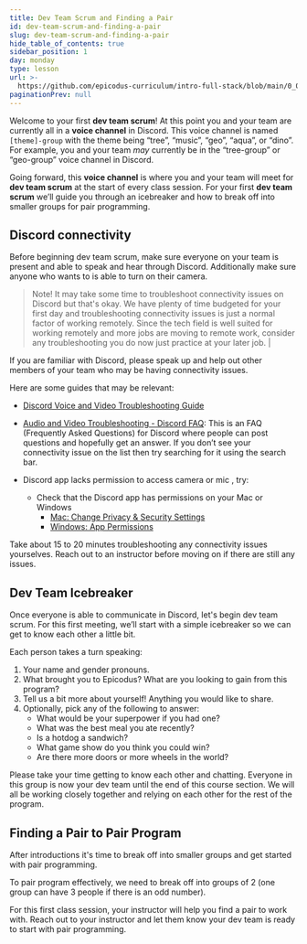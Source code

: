 ```yaml
---
title: Dev Team Scrum and Finding a Pair
id: dev-team-scrum-and-finding-a-pair
slug: dev-team-scrum-and-finding-a-pair
hide_table_of_contents: true
sidebar_position: 1
day: monday
type: lesson
url: >-
  https://github.com/epicodus-curriculum/intro-full-stack/blob/main/0_0_epicodus_dev_team_scrum_and_finding_a_pair.md
paginationPrev: null
---
```


Welcome to your first **dev team scrum**! At this point you and your team are currently all in a **voice channel** in Discord. This voice channel is named `[theme]-group` with the theme being “tree”, “music”, “geo”, “aqua”, or “dino”. For example, you and your team _may_ currently be in the “tree-group” or “geo-group” voice channel in Discord. 

Going forward, this **voice channel** is where you and your team will meet for **dev team scrum** at the start of every class session. For your first **dev team scrum** we’ll guide you through an icebreaker and how to break off into smaller groups for pair programming.


## Discord connectivity
Before beginning dev team scrum, make sure everyone on your team is present and able to speak and hear through Discord. Additionally make sure anyone who wants to is able to turn on their camera. 

>Note!
>It may take some time to troubleshoot connectivity issues on Discord but that's okay. We have plenty of time budgeted for your first day and troubleshooting connectivity issues is just a normal factor of working remotely. Since the tech field is well suited for working remotely and more jobs are moving to remote work, consider any troubleshooting you do now just practice at your later job. |

If you are familiar with Discord, please speak up and help out other members of your team who may be having connectivity issues. 

Here are some guides that may be relevant:

* [Discord Voice and Video Troubleshooting Guide](https://support.discord.com/hc/en-us/articles/360045138471-Discord-Voice-and-Video-Troubleshooting-Guide#h_0098f091-6bc4-4964-b54c-4e6a7e96cb14)

* [Audio and Video Troubleshooting - Discord FAQ](https://support.discord.com/hc/en-us/sections/360007770612-Audio-and-Video-Troubleshooting): This is an FAQ (Frequently Asked Questions) for Discord where people can post questions and hopefully get an answer. If you don’t see your connectivity issue on the list then try searching for it using the search bar.

* Discord app lacks permission to access camera or mic , try:

    * Check that the Discord app has permissions on your Mac or Windows
        * [Mac: Change Privacy & Security Settings](https://support.apple.com/guide/mac-help/change-privacy-security-settings-on-mac-mchl211c911f/13.0/mac/13.0)
        * [Windows: App Permissions](https://support.microsoft.com/en-us/windows/app-permissions-aea98a7c-b61a-1930-6ed0-47f0ed2ee15c)

Take about 15 to 20 minutes troubleshooting any connectivity issues yourselves. Reach out to an instructor before moving on if there are still any issues.

## Dev Team Icebreaker
Once everyone is able to communicate in Discord, let's begin dev team scrum. For this first meeting, we’ll start with a simple icebreaker so we can get to know each other a little bit.

Each person takes a turn speaking:

1. Your name and gender pronouns.
2. What brought you to Epicodus? What are you looking to gain from this program?
3. Tell us a bit more about yourself! Anything you would like to share.
4. Optionally, pick any of the following to answer:
    * What would be your superpower if you had one?
    * What was the best meal you ate recently?
    * Is a hotdog a sandwich?
    * What game show do you think you could win?
    * Are there more doors or more wheels in the world?

Please take your time getting to know each other and chatting. Everyone in this group is now your dev team until the end of this course section. We will all be working closely together and relying on each other for the rest of the program.  

## Finding a Pair to Pair Program
After introductions it's time to break off into smaller groups and get started with pair programming.


To pair program effectively, we need to break off into groups of 2 (one group can have 3 people if there is an odd number).


For this first class session, your instructor will help you find a pair to work with. Reach out to your instructor and let them know your dev team is ready to start with pair programming.
